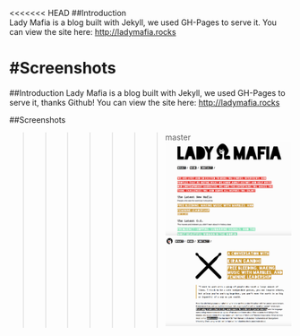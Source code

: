 <<<<<<< HEAD
##Introduction  
Lady Mafia is a blog built with Jekyll, we used GH-Pages to serve it. You can view the site here: http://ladymafia.rocks

#Screenshots
=======
##Introduction
Lady Mafia is a blog built with Jekyll, we used GH-Pages to serve it, thanks Github! You can view the site here: http://ladymafia.rocks

##Screenshots
>>>>>>> master
![Home Page](/images/Home.png)
![Post Page](/images/Post.png)
